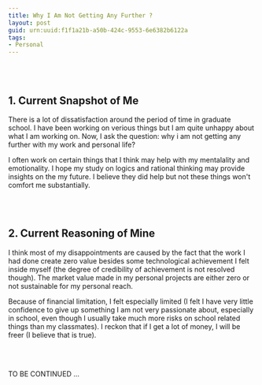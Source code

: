 ```yaml
---
title: Why I Am Not Getting Any Further ?
layout: post
guid: urn:uuid:f1f1a21b-a50b-424c-9553-6e6382b6122a
tags:
- Personal
---
```


<br> <br>

## 1. Current Snapshot of Me

There is a lot of dissatisfaction around the period of time in graduate school. I
have been working on verious things but I am quite unhappy about what I am
working on. Now, I ask the question: why i am not getting any further with my
work and personal life?

I often work on certain things that I think may help with my mentalality and
emotionality. I hope my study on logics and rational thinking may provide
insights on the my future. I believe they did help but not these things won't
comfort me substantially.

<br> <br>

## 2. Current Reasoning of Mine

I think most of my disappointments are caused by the fact that the work I had
done create zero value besides some technological achievement I felt inside
myself (the degree of credibility of achievement is not resolved though). The
market value made in my personal projects are either zero or not sustainable for
my personal reach.

Because of financial limitation, I felt especially limited (I felt I have very
little confidence to give up something I am not very passionate about,
especially in school, even though I usually take much more risks on school
related things than my classmates). I reckon that if I get a lot of money, I
will be freer (I believe that is true).

<br> <br>

TO BE CONTINUED ...
